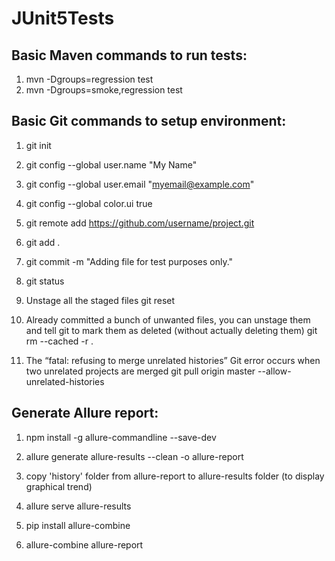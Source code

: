 # JUnit5Tests

Basic Maven commands to run tests:
----------------------------------
1. mvn -Dgroups=regression test
2. mvn -Dgroups=smoke,regression test

Basic Git commands to setup environment:
----------------------------------------
1. git init
2. git config --global user.name "My Name"
3. git config --global user.email "myemail@example.com"
4. git config --global color.ui true
5. git remote add https://github.com/username/project.git
6. git add .
7. git commit -m "Adding file for test purposes only."
8. git status

9. Unstage all the staged files
   git reset

10. Already committed a bunch of unwanted files, you can unstage them and tell git to mark them as deleted (without actually deleting them)
   git rm --cached -r .
   
11. The “fatal: refusing to merge unrelated histories” Git error occurs when two unrelated projects are merged 
   git pull origin master --allow-unrelated-histories

Generate Allure report:
-----------------------
1. npm install -g allure-commandline --save-dev
2. allure generate allure-results --clean -o allure-report
3. copy 'history' folder from allure-report to allure-results folder (to display graphical trend) 
4. allure serve allure-results

5. pip install allure-combine
6. allure-combine allure-report